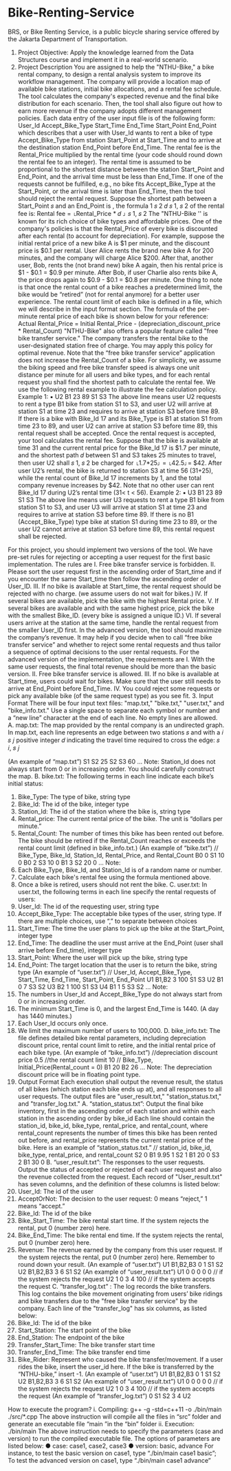 # Bike-Renting-Service
BRS, or Bike Renting Service, is a public bicycle sharing service offered by the Jakarta Department of Transportation.

1. Project Objective:
Apply the knowledge learned from the Data Structures course and implement it in a
real-world scenario.
2. Project Description
You are assigned to help the "NTHU-Bike," a bike rental company, to design a rental analysis
system to improve its workflow management. The company will provide a location map of
available bike stations, initial bike allocations, and a rental fee schedule. The tool calculates
the company's expected revenue and the final bike distribution for each scenario. Then, the
tool shall also figure out how to earn more revenue if the company adopts different
management policies.
Each data entry of the user input file is of the following form:
User_Id Accept_Bike_Type Start_Time End_Time Start_Point End_Point
which describes that a user with User_Id wants to rent a bike of type Accept_Bike_Type
from station Start_Point at Start_Time and to arrive at the destination station End_Point
before End_Time. The rental fee is the Rental_Price multiplied by the rental time (your code
should round down the rental fee to an integer). The rental time is assumed to be proportional
to the shortest distance between the station Start_Point and End_Point, and the arrival time
must be less than End_Time. If one of the requests cannot be fulfilled, e.g., no bike fits
Accept_Bike_Type at the Start_Point, or the arrival time is later than End_Time, then the
tool should reject the rental request.
Suppose the shortest path between a Start_Point 𝑠 and an End_Point is , the formula
1
𝑠
2
𝑑
𝑠
1,
𝑠
2
of the rental fee is:
Rental fee = ⌊Rental_Price * 𝑑 ⌋
𝑠
1,
𝑠
2
The "NTHU-Bike '' is known for its rich choice of bike types and affordable prices. One of
the company's policies is that the Rental_Price of every bike is discounted after each rental
(to account for depreciation). For example, suppose the initial rental price of a new bike A is
$1 per minute, and the discount price is $0.1 per rental. User Alice rents the brand new bike
A for 200 minutes, and the company will charge Alice $200. After that, another user, Bob,
rents the (not brand new) bike A again, then his rental price is $1 - $0.1 = $0.9 per minute.
After Bob, if user Charlie also rents bike A, the price drops again to $0.9 - $0.1 = $0.8 per
minute. One thing to note is that once the rental count of a bike reaches a predetermined
limit, the bike would be “retired” (not for rental anymore) for a better user experience. The
rental count limit of each bike is defined in a file, which we will describe in the input format
section. The formula of the per-minute rental price of each bike is shown below for your
reference:
Actual Rental_Price = Initial Rental_Price - (depreciation_discount_price * Rental_Count)
"NTHU-Bike" also offers a popular feature called "free bike transfer service." The
company transfers the rental bike to the user-designated station free of charge. You may apply
this policy for optimal revenue. Note that the “free bike transfer service” application does not
increase the Rental_Count of a bike.
For simplicity, we assume the biking speed and free bike transfer speed is always one unit
distance per minute for all users and bike types, and for each rental request you shall find the
shortest path to calculate the rental fee.
We use the following rental example to illustrate the fee calculation policy.
Example 1:
▪ U2 B1 23 89 S1 S3
The above line means user U2 requests to rent a type B1 bike from station S1 to S3,
and user U2 will arrive at station S1 at time 23 and requires to arrive at station S3
before time 89.
If there is a bike with Bike_Id 17 and its Bike_Type is B1 at station S1 from time 23 to 89,
and user U2 can arrive at station S3 before time 89, this rental request shall be accepted.
Once the rental request is accepted, your tool calculates the rental fee. Suppose that the
bike is available at time 31 and the current rental price for the Bike_Id 17 is $1.7 per minute,
and the shortest path 𝑑 between S1 and S3 takes 25 minutes to travel, then user U2 shall
𝑠
1,
𝑠
2
be charged for ⌊1.7*25⌋ = ⌊42.5⌋= $42. After user U2’s rental, the bike is returned to station
S3 at time 56 (31+25), while the rental count of Bike_Id 17 increments by 1, and the total
company revenue increases by $42. Note that no other user can rent Bike_Id 17 during U2’s
rental time (31< t < 56).
Example 2:
▪ U3 B1 23 89 S1 S3
The above line means user U3 requests to rent a type B1 bike from station S1 to S3,
and user U3 will arrive at station S1 at time 23 and requires to arrive at station S3
before time 89.
If there is no B1 (Accept_Bike_Type) type bike at station S1 during time 23 to 89, or the user
U2 cannot arrive at station S3 before time 89, this rental request shall be rejected.

For this project, you should implement two versions of the tool. We have pre-set rules for
rejecting or accepting a user request for the first basic implementation. The rules are
I. Free bike transfer service is forbidden.
II. Please sort the user request first in the ascending order of Start_time and if you
encounter the same Start_time then follow the ascending order of User_ID.
III. If no bike is available at Start_time, the rental request should be rejected with no
charge. (we assume users do not wait for bikes.)
IV. If several bikes are available, pick the bike with the highest Rental price.
V. If several bikes are available and with the same highest price, pick the bike with the
smallest Bike_ID. (every bike is assigned a unique ID.)
VI. If several users arrive at the station at the same time, handle the rental request from
the smaller User_ID first.
In the advanced version, the tool should maximize the company’s revenue. It may help if
you decide when to call “free bike transfer service” and whether to reject some rental
requests and thus tailor a sequence of optimal decisions to the user rental requests. For the
advanced version of the implementation, the requirements are
I. With the same user requests, the final total revenue should be more than the basic
version.
II. Free bike transfer service is allowed.
III. If no bike is available at Start_time, users could wait for bikes. Make sure that the
user still needs to arrive at End_Point before End_Time.
IV. You could reject some requests or pick any available bike (of the same request
type) as you see fit.
3. Input Format
There will be four input text files: "map.txt," "bike.txt," "user.txt," and "bike_info.txt." Use a
single space to separate each symbol or number and a “new line” character at the end of each
line. No empty lines are allowed.
A. map.txt:
The map provided by the rental company is an undirected graph.
In map.txt, each line represents an edge between two stations 𝑠 and with a
𝑖
𝑠
𝑗
positive integer 𝑑 indicating the travel time required to cross the edge:
𝑠
𝑖,
𝑠
𝑗

(An example of “map.txt”)
S1 S2 25
S2 S3 60
…
Note: Station_Id does not always start from 0 or in increasing order. You should carefully
construct the map.
B. bike.txt:
The following terms in each line indicate each bike’s initial status:
1. Bike_Type:
The type of bike, string type
2. Bike_Id:
The id of the bike, integer type
3. Station_Id:
The id of the station where the bike is, string type
4. Rental_price:
The current rental price of the bike. The unit is “dollars per minute.”
5. Rental_Count:
The number of times this bike has been rented out before. The bike should be
retired if the Rental_Count reaches or exceeds the rental count limit (defined
in bike_info.txt.)
(An example of “bike.txt”)
// Bike_Type, Bike_Id, Station_Id, Rental_Price, and Rental_Count
B0 0 S1 10 0
B0 2 S3 10 0
B1 3 S2 20 0
…
Note:
1. Each Bike_Type, Bike_Id, and Station_Id is of a random name or number.
2. Calculate each bike's rental fee using the formula mentioned above.
3. Once a bike is retired, users should not rent the bike.
C. user.txt:
In user.txt, the following terms in each line specify the rental requests of users:
1. User_Id:
The id of the requesting user, string type
2. Accept_Bike_Type:
The acceptable bike types of the user, string type. If there are multiple choices,
use “,” to separate between choices
3. Start_Time:
The time the user plans to pick up the bike at the Start_Point, integer type
4. End_Time:
The deadline the user must arrive at the End_Point (user shall arrive before
End_time), integer type
5. Start_Point:
Where the user will pick up the bike, string type
6. End_Point:
The target location that the user is to return the bike, string type
(An example of “user.txt”)
// User_Id, Accept_Bike_Type, Start_Time, End_Time, Start_Point, End_Point
U1 B1,B2 3 100 S1 S3
U2 B1 0 7 S3 S2
U3 B2 1 100 S1 S3
U4 B1 1 5 S3 S2
…
Note:
1. The numbers in User_Id and Accept_Bike_Type do not always start from 0
or in increasing order.
2. The minimum Start_Time is 0, and the largest End_Time is 1440. (A day has
1440 minutes.)
3. Each User_Id occurs only once.
4. We limit the maximum number of users to 100,000.
D. bike_info.txt:
The file defines detailed bike rental parameters, including depreciation discount
price, rental count limit to retire, and the initial rental price of each bike type.
(An example of “bike_info.txt”)
//depreciation discount price
0.5
//the rental count limit
10
// Bike_Type, Initial_Price(Rental_count = 0)
B1 20
B2 26
…
Note: The depreciation discount price will be in floating point type.
4. Output Format
Each execution shall output the revenue result, the status of all bikes (which station each bike
ends up at), and all responses to all user requests. The output files are "user_result.txt,"
"station_status.txt," and "transfer_log.txt."
A. “station_status.txt”: Output the final bike inventory, first in the ascending order of
each station and within each station in the ascending order by bike_id
Each line should contain the station_id, bike_id, bike_type, rental_price, and
rental_count, where rental_count represents the number of times this bike has been
rented out before, and rental_price represents the current rental price of the bike.
Here is an example of “station_status.txt.”
// station_id, bike_id, bike_type, rental_price, and rental_count
S2 0 B1 9.95 1
S2 1 B1 20 0
S3 2 B1 30 0
B. “user_result.txt”: The responses to the user requests.
Output the status of accepted or rejected of each user request and also the revenue
collected from the request. Each record of "User_result.txt" has seven columns, and
the definition of these columns is listed below:
1. User_Id:
The id of the user
2. AcceptOrNot:
The decision to the user request: 0 means “reject,” 1 means “accept.”
3. Bike_Id:
The id of the bike
4. Bike_Start_Time:
The bike rental start time. If the system rejects the rental, put 0 (number zero)
here.
5. Bike_End_Time:
The bike rental end time. If the system rejects the rental, put 0 (number zero)
here.
6. Revenue:
The revenue earned by the company from this user request. If the system
rejects the rental, put 0 (number zero) here. Remember to round down your
result.
(An example of “user.txt”)
U1 B1,B2,B3 0 1 S1 S2
U2 B1,B2,B3 3 6 S1 S2
(An example of “user_result.txt”)
U1 0 0 0 0 0 // if the system rejects the request
U2 1 0 3 4 100 // if the system accepts the request
C. “transfer_log.txt” :
The log records the bike transfers. This log contains the bike movement originating
from users’ bike ridings and bike transfers due to the "free bike transfer service" by
the company. Each line of the "transfer_log" has six columns, as listed below:
1. Bike_Id:
The id of the bike
2. Start_Station:
The start point of the bike
3. End_Station:
The endpoint of the bike
4. Transfer_Start_Time:
The bike transfer start time
5. Transfer_End_Time:
The bike transfer end time
6. Bike_Rider:
Represent who caused the bike transfer/movement. If a user rides the bike,
insert the user_id here. If the bike is transferred by the “NTHU-bike,” insert
-1.
(An example of “user.txt”)
U1 B1,B2,B3 0 1 S1 S2
U2 B1,B2,B3 3 6 S1 S2
(An example of “user_result.txt”)
U1 0 0 0 0 0 // if the system rejects the request
U2 1 0 3 4 100 // if the system accepts the request
(An example of “transfer_log.txt”)
0 S1 S2 3 4 U2

How to execute the program?
i. Compiling:
g++ -g -std=c++11 -o ./bin/main ./src/*.cpp
The above instruction will compile all the files in “src” folder and generate an
executable file “main ”in the “bin” folder
ii. Execution:
./bin/main <case> <version>
The above instruction needs to specify the parameters (case and version) to
run the compiled executable file. The options of parameters are listed below:
● case: case1, case2, case3
● version: basic, advance
For instance, to test the basic version on case1, type “./bin/main case1
basic”; To test the advanced version on case1, type “./bin/main
case1 advance”
